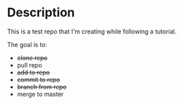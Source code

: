 # Description

This is a test repo that I'm creating while following a tutorial.

The goal is to:
* ~~clone repo~~
* pull repo
* ~~add to repo~~
* ~~commit to repo~~
* ~~branch from repo~~
* merge to master
